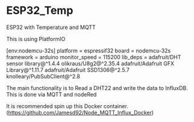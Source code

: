 # ESP32_Temp
ESP32 with Temperature and MQTT 

This is using PlatformIO 

[env:nodemcu-32s]
platform = espressif32
board = nodemcu-32s
framework = arduino
monitor_speed = 115200
lib_deps = 
	adafruit/DHT sensor library@^1.4.4
	olikraus/U8g2@^2.35.4
	adafruit/Adafruit GFX Library@^1.11.7
	adafruit/Adafruit SSD1306@^2.5.7
	knolleary/PubSubClient@^2.8

The main functionality is to Read a DHT22 and write the data to InfluxDB. This is done via MQTT and nodeRed

It is recommended spin up this Docker container. (https://github.com/Jamesd92/Node_MQTT_Influx_Docker)
